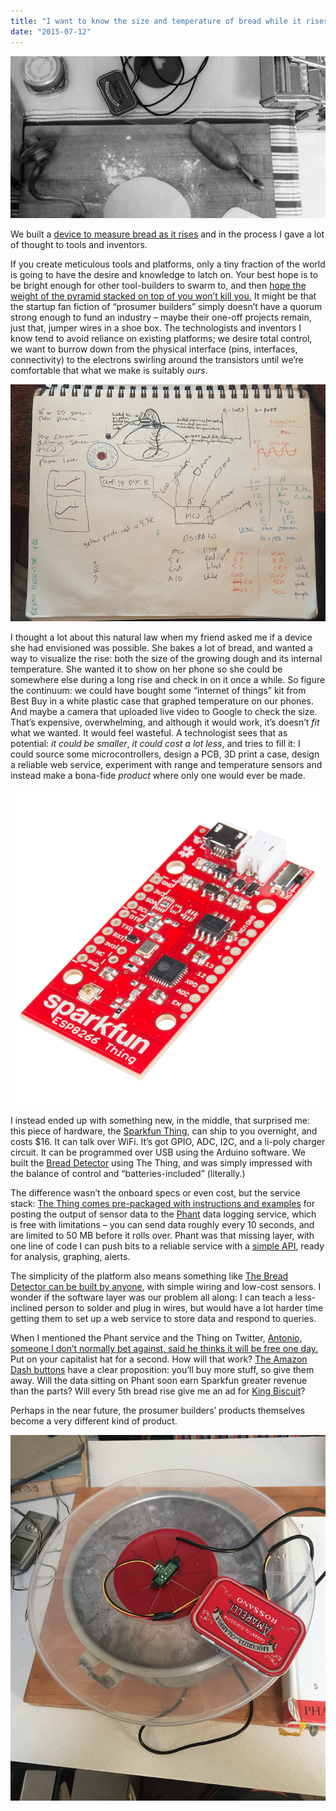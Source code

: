 ```yaml
---
title: "I want to know the size and temperature of bread while it rises"
date: "2015-07-12"
---
```


![Bread](images/fhXiG.png)

We built a [device to measure bread as it rises](https://github.com/bwhitman/bread-detector) and in the process I gave a lot of thought to tools and inventors.

If you create meticulous tools and platforms, only a tiny fraction of the world is going to have the desire and knowledge to latch on. Your best hope is to be bright enough for other tool-builders to swarm to, and then [hope the weight of the pyramid stacked on top of you won’t kill you.](https://medium.com/inside-wattage/well-we-failed-77e795e16ecf) It might be that the startup fan fiction of “prosumer builders” simply doesn’t have a quorum strong enough to fund an industry – maybe their one-off projects remain, just that, jumper wires in a shoe box. The technologists and inventors I know tend to avoid reliance on existing platforms; we desire total control, we want to burrow down from the physical interface (pins, interfaces, connectivity) to the electrons swirling around the transistors until we’re comfortable that what we make is suitably _ours_.

![Early sketch](images/zEUsI.png)

I thought a lot about this natural law when my friend asked me if a device she had envisioned was possible. She bakes a lot of bread, and wanted a way to visualize the rise: both the size of the growing dough and its internal temperature. She wanted it to show on her phone so she could be somewhere else during a long rise and check in on it once a while. So figure the continuum: we could have bought some “internet of things” kit from Best Buy in a white plastic case that graphed temperature on our phones. And maybe a camera that uploaded live video to Google to check the size. That’s expensive, overwhelming, and although it would work, it’s doesn’t _fit_ what we wanted. It would feel wasteful. A technologist sees that as potential: _it could be smaller_, _it could cost a lot less_, and tries to fill it: I could source some microcontrollers, design a PCB, 3D print a case, design a reliable web service, experiment with range and temperature sensors and instead make a bona-fide _product_ where only one would ever be made.

![](images/13231-01.jpg)

I instead ended up with something new, in the middle, that surprised me: this piece of hardware, the [Sparkfun Thing](https://www.sparkfun.com/products/13231), can ship to you overnight, and costs $16. It can talk over WiFi. It’s got GPIO, ADC, I2C, and a li-poly charger circuit. It can be programmed over USB using the Arduino software. We built the [Bread Detector](https://github.com/bwhitman/bread-detector) using The Thing, and was simply impressed with the balance of control and “batteries-included” (literally.)

The difference wasn’t the onboard specs or even cost, but the service stack: [The Thing comes pre-packaged with instructions and examples](https://learn.sparkfun.com/tutorials/esp8266-thing-hookup-guide/example-sketch-posting-to-phant) for posting the output of sensor data to the [Phant](https://learn.sparkfun.com/tutorials/pushing-data-to-datasparkfuncom/what-is-phant) data logging service, which is free with limitations – you can send data roughly every 10 seconds, and are limited to 50 MB before it rolls over. Phant was that missing layer, with one line of code I can push bits to a reliable service with a [simple API](http://phant.io/api/), ready for analysis, graphing, alerts.

The simplicity of the platform also means something like [The Bread Detector can be built by anyone](https://github.com/bwhitman/bread-detector/blob/master/README.md), with simple wiring and low-cost sensors. I wonder if the software layer was our problem all along: I can teach a less-inclined person to solder and plug in wires, but would have a lot harder time getting them to set up a web service to store data and respond to queries.

When I mentioned the Phant service and the Thing on Twitter, [Antonio, someone I don’t normally bet against, said he thinks it will be free one day.](https://twitter.com/antrod/status/612375909006356480) Put on your capitalist hat for a second. How will that work? [The Amazon Dash buttons](https://mpetroff.net/2015/05/amazon-dash-button-teardown/) have a clear proposition: you’ll buy more stuff, so give them away. Will the data sitting on Phant soon earn Sparkfun greater revenue than the parts? Will every 5th bread rise give me an ad for [King Biscuit](https://en.wikipedia.org/wiki/King_Biscuit_Time)?

Perhaps in the near future, the prosumer builders’ products themselves become a very different kind of product.

![Detecting some bread](images/NPyd0.png)
